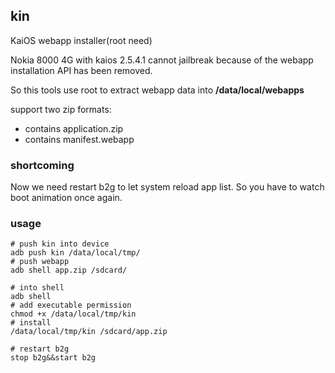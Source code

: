 ## kin
KaiOS webapp installer(root need)

Nokia 8000 4G with kaios 2.5.4.1 cannot jailbreak because of the webapp installation API has been removed.

So this tools use root to extract webapp data into **/data/local/webapps**

support two zip formats:
- contains application.zip
- contains manifest.webapp

### shortcoming
Now we need restart b2g to let system reload app list. So you have to watch boot animation once again.

### usage
```shell
# push kin into device
adb push kin /data/local/tmp/
# push webapp
adb shell app.zip /sdcard/

# into shell
adb shell
# add executable permission
chmod +x /data/local/tmp/kin
# install
/data/local/tmp/kin /sdcard/app.zip

# restart b2g
stop b2g&&start b2g
```